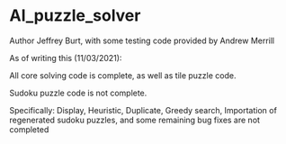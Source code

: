 # AI_puzzle_solver

Author Jeffrey Burt, with some testing code provided by Andrew Merrill 

As of writing this (11/03/2021):

All core solving code is complete, as well as tile puzzle code.

Sudoku puzzle code is not complete.
  
Specifically:
Display,
Heuristic,
Duplicate,
Greedy search, 
Importation of regenerated sudoku puzzles,
and some remaining bug fixes are not completed
